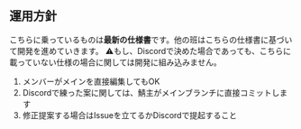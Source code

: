 ## 運用方針

こちらに乗っているものは**最新の仕様書**です。他の班はこちらの仕様書に基づいて開発を進めていきます。
⚠️もし、Discordで決めた場合であっても、こちらに載っていない仕様の場合に関しては開発に組み込みません。

1. メンバーがメインを直接編集してもOK
2. Discordで練った案に関しては、鯖主がメインブランチに直接コミットします
3. 修正提案する場合はIssueを立てるかDiscordで提起すること
